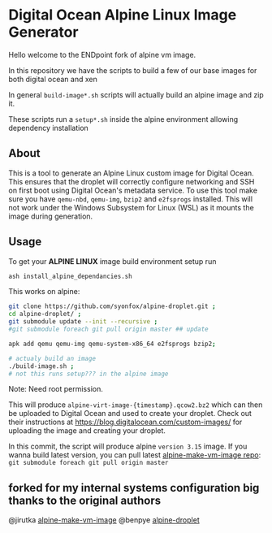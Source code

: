 # Digital Ocean Alpine Linux Image Generator

Hello welcome to the ENDpoint fork of alpine vm image.

In this repository we have the scripts to build a few of our base images for both digital ocean and xen

In general `build-image*.sh` scripts will actually build an alpine image and zip it.

These scripts run a `setup*.sh` inside the alpine environment allowing dependency installation


## About
This is a tool to generate an Alpine Linux custom image for Digital Ocean. This ensures that the droplet will correctly configure networking and SSH on first boot using Digital Ocean's metadata service. To use this tool make sure you have `qemu-nbd`, `qemu-img`, `bzip2` and `e2fsprogs` installed. This will not work under the Windows Subsystem for Linux (WSL) as it mounts the image during generation.

## Usage

To get your **ALPINE LINUX**  image build environment setup run
```sh
ash install_alpine_dependancies.sh
```

This works on alpine:
```bash
git clone https://github.com/syonfox/alpine-droplet.git ;
cd alpine-droplet/ ;
git submodule update --init --recursive ;
#git submodule foreach git pull origin master ## update

apk add qemu qemu-img qemu-system-x86_64 e2fsprogs bzip2;

# actualy build an image
./build-image.sh ;
# not this runs setup??? in the alpine image
```

Note: Need root permission.

This will produce `alpine-virt-image-{timestamp}.qcow2.bz2` which can then be uploaded to Digital Ocean and used to create your droplet. Check out their instructions at https://blog.digitalocean.com/custom-images/ for uploading the image and creating your droplet.

In this commit, the script will produce alpine `version 3.15` image. If you wanna build latest version, you can pull latest [alpine-make-vm-image repo](https://github.com/alpinelinux/alpine-make-vm-image): `git submodule foreach git pull origin master`


## forked for my internal systems configuration big thanks to the original authors

@jirutka [alpine-make-vm-image](https://github.com/alpinelinux/alpine-make-vm-image)
@benpye [alpine-droplet](https://github.com/benpye/alpine-droplet)

